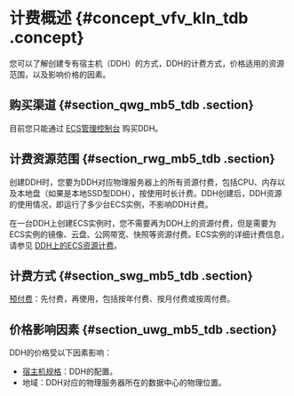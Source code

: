 # 计费概述 {#concept_vfv_kln_tdb .concept}

您可以了解创建专有宿主机（DDH）的方式，DDH的计费方式，价格适用的资源范围，以及影响价格的因素。

## 购买渠道 {#section_qwg_mb5_tdb .section}

目前您只能通过 [ECS管理控制台](https://ecs.console.aliyun.com/#/home) 购买DDH。

## 计费资源范围 {#section_rwg_mb5_tdb .section}

创建DDH时，您要为DDH对应物理服务器上的所有资源付费，包括CPU、内存以及本地盘（如果是本地SSD型DDH），按使用时长计费。DDH创建后，DDH资源的使用情况，即运行了多少台ECS实例，不影响DDH计费。

在一台DDH上创建ECS实例时，您不需要再为DDH上的资源付费，但是需要为ECS实例的镜像、云盘、公网带宽、快照等资源付费。ECS实例的详细计费信息，请参见 [DDH上的ECS资源计费](cn.zh-CN/产品定价/DDH上的ECS资源计费.md#)。

## 计费方式 {#section_swg_mb5_tdb .section}

[预付费](cn.zh-CN/产品定价/预付费.md#)：先付费，再使用，包括按年付费、按月付费或按周付费。

## 价格影响因素 {#section_uwg_mb5_tdb .section}

DDH的价格受以下因素影响：

-   [宿主机规格](../../../../cn.zh-CN/产品简介/宿主机规格.md#)：DDH的配置。
-   地域：DDH对应的物理服务器所在的数据中心的物理位置。

